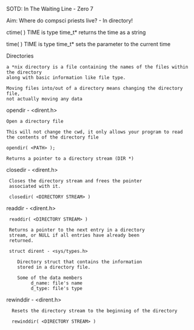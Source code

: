 SOTD: In The Waiting Line - Zero 7

Aim: Where do compsci priests live? - In directory!

ctime( <TIME> )
       TIME is type time_t*
       returns the time as a string

time( <TIME> )
      TIME is type time_t*
      sets the parameter to the current time

Directories

	a *nix directory is a file containing the names of the files within the directory
	along with basic information like file type.

	Moving files into/out of a directory means changing the directory file,
	not actually moving any data

opendir - <dirent.h>

	Open a directory file

	This will not change the cwd, it only allows your program to read
	the contents of the directory file

	opendir( <PATH> );

	Returns a pointer to a directory stream (DIR *)

closedir - <dirent.h>

	 Closes the directory stream and frees the pointer
	 associated with it.

	 closedir( <DIRECTORY STREAM> )

readdir - <dirent.h>

	 readdir( <DIRECTORY STREAM> )

	 Returns a pointer to the next entry in a directory
	 stream, or NULL if all entries have already been
	 returned.

	 struct dirent - <sys/types.h>

	 	Directory struct that contains the information
		stored in a directory file.

		Some of the data members
		     d_name: file's name
		     d_type: file's type

rewinddir - <dirent.h>

	  Resets the directory stream to the beginning of the directory

	  rewinddir( <DIRECTORY STREAM> )
